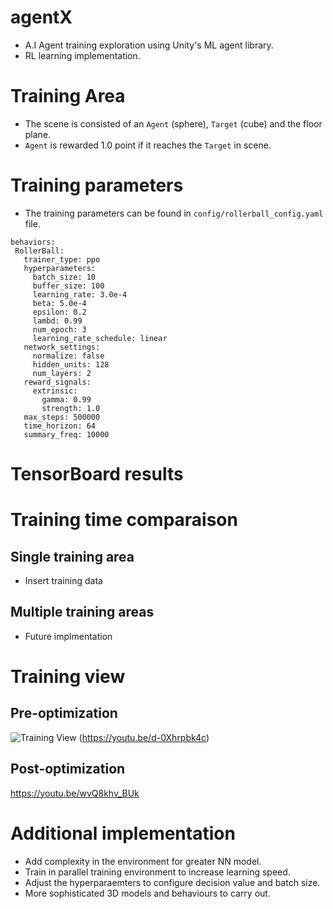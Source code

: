 # agentX
 - A.I Agent training exploration using Unity's ML agent library.
 - RL learning implementation.

# Training Area
 - The scene is consisted of an `Agent` (sphere), `Target` (cube) and the floor plane.
 - `Agent` is rewarded 1.0 point if it reaches the `Target` in scene. 

# Training parameters
 - The training parameters can be found in `config/rollerball_config.yaml` file. 
 ```
 behaviors:
  RollerBall:
    trainer_type: ppo
    hyperparameters:
      batch_size: 10
      buffer_size: 100
      learning_rate: 3.0e-4
      beta: 5.0e-4
      epsilon: 0.2
      lambd: 0.99
      num_epoch: 3
      learning_rate_schedule: linear
    network_settings:
      normalize: false
      hidden_units: 128
      num_layers: 2
    reward_signals:
      extrinsic:
        gamma: 0.99
        strength: 1.0
    max_steps: 500000
    time_horizon: 64
    summary_freq: 10000
 ```
 # TensorBoard results

 # Training time comparaison
 ## Single training area
 - Insert training data
 ## Multiple training areas
 - Future implmentation

# Training view
## Pre-optimization
![Training View](https://github.com/namhkoh/agentX/blob/koh-dev/Thumbnail/thumbnail.png?raw=true)
(https://youtu.be/d-0Xhrpbk4c)
## Post-optimization
https://youtu.be/wvQ8khv_BUk

# Additional implementation 
 - Add complexity in the environment for greater NN model. 
 - Train in parallel training environment to increase learning speed. 
 - Adjust the hyperparaemters to configure decision value and batch size.
 - More sophisticated 3D models and behaviours to carry out. 